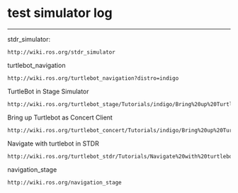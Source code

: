 # test simulator log

***********************************

stdr_simulator:

	http://wiki.ros.org/stdr_simulator

turtlebot_navigation
	
	http://wiki.ros.org/turtlebot_navigation?distro=indigo

TurtleBot in Stage Simulator

	http://wiki.ros.org/turtlebot_stage/Tutorials/indigo/Bring%20up%20TurtleBot%20in%20stage

Bring up Turtlebot as Concert Client

	http://wiki.ros.org/turtlebot_concert/Tutorials/indigo/Bring%20up%20Turtlebot%20as%20Concert%20Client

Navigate with turtlebot in STDR

	http://wiki.ros.org/turtlebot_stdr/Tutorials/Navigate%20with%20turtlebot%20in%20STDR

navigation_stage

	http://wiki.ros.org/navigation_stage


